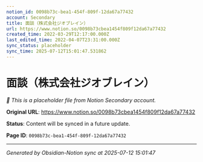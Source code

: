 ```yaml
---
notion_id: 0098b73c-bea1-454f-809f-12da67a77432
account: Secondary
title: 面談（株式会社ジオブレイン）
url: https://www.notion.so/0098b73cbea1454f809f12da67a77432
created_time: 2022-03-29T12:17:00.000Z
last_edited_time: 2022-04-07T23:31:00.000Z
sync_status: placeholder
sync_time: 2025-07-12T15:01:47.531862
---
```


# 面談（株式会社ジオブレイン）

*🔄 This is a placeholder file from Notion Secondary account.*

**Original URL**: https://www.notion.so/0098b73cbea1454f809f12da67a77432

**Status**: Content will be synced in a future update.

**Page ID**: `0098b73c-bea1-454f-809f-12da67a77432`

---

*Generated by Obsidian-Notion sync at 2025-07-12 15:01:47*
